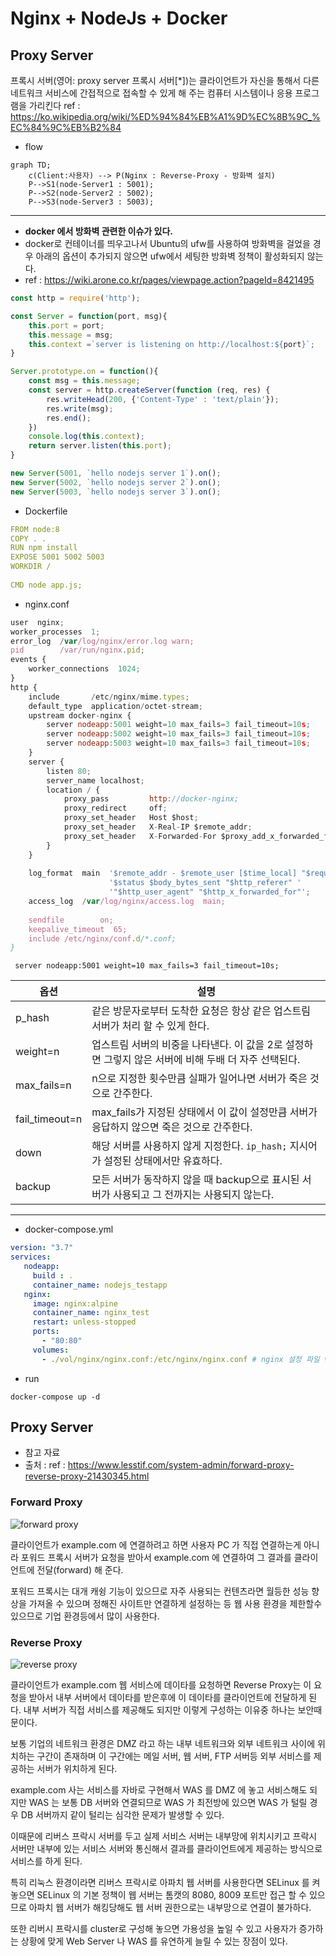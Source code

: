# Nginx + NodeJs + Docker 

## Proxy Server

프록시 서버(영어: proxy server 프록시 서버[*])는 클라이언트가 자신을 통해서 다른 네트워크 서비스에 간접적으로 접속할 수 있게 해 주는 컴퓨터 시스템이나 응용 프로그램을 가리킨다
ref : https://ko.wikipedia.org/wiki/%ED%94%84%EB%A1%9D%EC%8B%9C_%EC%84%9C%EB%B2%84


+ flow
```mermaid
graph TD;
    c(Client:사용자) --> P(Nginx : Reverse-Proxy - 방화벽 설치)
    P-->S1(node-Server1 : 5001);
    P-->S2(node-Server2 : 5002);
    P-->S3(node-Server3 : 5003);
```
****
+ **docker 에서 방화벽 관련한 이슈가 있다.**
+ docker로 컨테이너를 띄우고나서 Ubuntu의 ufw를 사용하여 방화벽을 걸었을 경우 아래의 옵션이 추가되지 않으면 ufw에서 세팅한 방화벽 정책이 활성화되지 않는다.
+ ref : https://wiki.arone.co.kr/pages/viewpage.action?pageId=8421495
  
```js
const http = require('http');

const Server = function(port, msg){
    this.port = port;
    this.message = msg;
    this.context =`server is listening on http://localhost:${port}`;
}

Server.prototype.on = function(){
    const msg = this.message;
    const server = http.createServer(function (req, res) {  
        res.writeHead(200, {'Content-Type' : 'text/plain'});
        res.write(msg);
        res.end();
    })
    console.log(this.context);
    return server.listen(this.port);
}

new Server(5001, `hello nodejs server 1`).on();
new Server(5002, `hello nodejs server 2`).on();
new Server(5003, `hello nodejs server 3`).on();
```

+ Dockerfile
```yml
FROM node:8
COPY . .
RUN npm install
EXPOSE 5001 5002 5003
WORKDIR /
 
CMD node app.js;
```

+ nginx.conf

```js
user  nginx;
worker_processes  1;
error_log  /var/log/nginx/error.log warn;
pid        /var/run/nginx.pid;
events {                     
    worker_connections  1024;
}
http {
    include       /etc/nginx/mime.types;
    default_type  application/octet-stream;
    upstream docker-nginx {
        server nodeapp:5001 weight=10 max_fails=3 fail_timeout=10s;
        server nodeapp:5002 weight=10 max_fails=3 fail_timeout=10s; 
        server nodeapp:5003 weight=10 max_fails=3 fail_timeout=10s;
    }
    server {
        listen 80;
        server_name localhost;
        location / {
            proxy_pass         http://docker-nginx;
            proxy_redirect     off;
            proxy_set_header   Host $host;
            proxy_set_header   X-Real-IP $remote_addr;
            proxy_set_header   X-Forwarded-For $proxy_add_x_forwarded_for;          
        }
    }
    
    log_format  main  '$remote_addr - $remote_user [$time_local] "$request" '
                      '$status $body_bytes_sent "$http_referer" '
                      '"$http_user_agent" "$http_x_forwarded_for"';
    access_log  /var/log/nginx/access.log  main;
                                                
    sendfile        on;                                                                         
    keepalive_timeout  65;                                                                      
    include /etc/nginx/conf.d/*.conf;     
}
```

```
 server nodeapp:5001 weight=10 max_fails=3 fail_timeout=10s;
```
|옵션|	설명|
|--|---|
|p_hash	|같은 방문자로부터 도착한 요청은 항상 같은 업스트림 서버가 처리 할 수 있게 한다.
weight=n|업스트림 서버의 비중을 나타낸다. 이 값을 2로 설정하면 그렇지 않은 서버에 비해 두배 더 자주 선택된다.
max_fails=n|	n으로 지정한 횟수만큼 실패가 일어나면 서버가 죽은 것으로 간주한다.
fail_timeout=n|	max_fails가 지정된 상태에서 이 값이 설정만큼 서버가 응답하지 않으면 죽은 것으로 간주한다.
down	|해당 서버를 사용하지 않게 지정한다. `ip_hash;` 지시어가 설정된 상태에서만 유효하다.
backup	|모든 서버가 동작하지 않을 때 backup으로 표시된 서버가 사용되고 그 전까지는 사용되지 않는다.

---

+ docker-compose.yml
  
```yml
version: "3.7"
services:
   nodeapp:
     build : .
     container_name: nodejs_testapp
   nginx:
     image: nginx:alpine
     container_name: nginx_test
     restart: unless-stopped
     ports:
       - "80:80"
     volumes:
       - ./vol/nginx/nginx.conf:/etc/nginx/nginx.conf # nginx 설정 파일 volume 맵핑
```

+ run 

```git
docker-compose up -d
```

## Proxy Server 

+ 참고 자료
+ 출처 : ref : https://www.lesstif.com/system-admin/forward-proxy-reverse-proxy-21430345.html

  
### Forward Proxy
![forward proxy](https://www.lesstif.com/system-admin/files/21430345/21561365/1/1405440454000/image2014-7-16+0%3A54%3A40.png)

클라이언트가  example.com 에 연결하려고 하면 사용자 PC 가 직접 연결하는게 아니라 포워드 프록시 서버가 요청을 받아서  example.com 에 연결하여 그 결과를 클라이언트에 전달(forward) 해 준다.

포워드 프록시는 대개 캐슁 기능이 있으므로 자주 사용되는 컨텐츠라면 월등한 성능 향상을 가져올 수 있으며 정해진 사이트만 연결하게 설정하는 등 웹 사용 환경을 제한할수 있으므로 기업 환경등에서 많이 사용한다.

### Reverse Proxy
![reverse proxy](https://www.lesstif.com/system-admin/files/21430345/21561366/1/1405440454000/image2014-7-16+0%3A58%3A45.png)

클라이언트가 example.com 웹 서비스에 데이타를 요청하면 Reverse Proxy는 이 요청을 받아서 내부 서버에서 데이타를 받은후에 이 데이타를 클라이언트에 전달하게 된다.
내부 서버가 직접 서비스를 제공해도 되지만 이렇게 구성하는 이유중 하나는 보안때문이다.

보통 기업의 네트워크 환경은 DMZ 라고 하는 내부 네트워크와 외부 네트워크 사이에 위치하는 구간이 존재하며 이 구간에는 메일 서버, 웹 서버, FTP 서버등 외부 서비스를 제공하는 서버가 위치하게 된다.

example.com 사는 서비스를 자바로 구현해서 WAS 를 DMZ 에 놓고 서비스해도 되지만 WAS 는 보통 DB 서버와 연결되므로 WAS 가 최전방에 있으면 WAS 가 털릴 경우 DB 서버까지 같이 털리는 심각한 문제가 발생할 수 있다.

이때문에 리버스 프락시 서버를 두고 실제 서비스 서버는 내부망에 위치시키고 프락시 서버만 내부에 있는 서비스 서버와 통신해서 결과를 클라이언트에게 제공하는 방식으로 서비스를 하게 된다.

특히 리눅스 환경이라면 리버스 프락시로 아파치 웹 서버를 사용한다면 SELinux 를 켜 놓으면 SELinux 의 기본 정책이 웹 서버는 톰캣의 8080, 8009 포트만 접근 할 수 있으므로 아파치 웹 서버가 해킹당해도 웹 서버 권한으로는 내부망으로 연결이 불가하다.

또한 리버시 프락시를 cluster로 구성해 놓으면 가용성을 높일 수 있고 사용자가 증가하는 상황에 맞게 Web Server 나 WAS 를 유연하게 늘릴 수 있는 장점이 있다.



